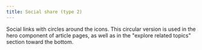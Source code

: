 ```yaml
---
title: Social share (type 2)
---
```

Social links with circles around the icons. This circular version is used in the hero component of article pages, as well as in the "explore related topics" section toward the bottom.
